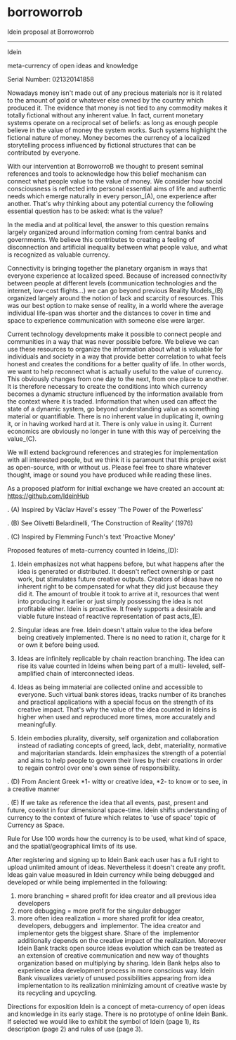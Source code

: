 borroworrob
===========

Idein proposal at Borroworrob

 --------------------------


Idein

meta-currency of open ideas and knowledge

Serial Number: 021320141858

Nowadays money isn't made out of any precious materials nor is it related to the amount of gold or whatever else owned by the country which produced it. The evidence that money is not tied to any commodity makes it totally fictional without any inherent value. In fact, current monetary systems operate on a reciprocal set of beliefs: as long as enough people believe in the value of money the system works. Such systems highlight the fictional nature of money. Money becomes the currency of a localized storytelling process influenced by fictional structures that can be contributed by everyone.

With our intervention at BorroworroB we thought to present seminal references and tools to acknowledge how this belief mechanism can connect what people value to the value of money. 
We consider how social consciousness is reflected into personal essential aims of life and authentic needs which emerge naturally in every person_(A), one experience after another. 
That's why thinking about any potential currency the following essential question has to be asked: what is the value?

In the media and at political level, the answer to this question remains largely organized around information coming from central banks and governments. We believe this contributes to creating a feeling of disconnection and artificial inequality between what people value, and what is recognized as valuable currency.

Connectivity is bringing together the planetary organism in ways that everyone experience at localized speed. Because of increased connectivity between people at different levels (communication technologies and the internet, low-cost flights…) we can go beyond previous Reality Models_(B) organized largely around the notion of lack and scarcity of resources. This was our best option to make sense of reality, in a world where the average individual life-span was shorter and the distances to cover in time and space to experience communication with someone else were larger.

Current technology developments make it possible to connect people and communities in a way that was never possible before. We believe we can use these resources to organize the information about what is valuable for individuals and society in a way that provide better correlation to what feels honest and creates the conditions for a better quality of life. In other words, we want to help reconnect what is actually useful to the value of currency. This obviously changes from one day to the next, from one place to another. It is therefore necessary to create the conditions into which currency becomes a dynamic structure influenced by the information available from the context where it is traded. 
Information that when used can affect the state of a dynamic system, go beyond understanding value as something material or quantifiable. There is no inherent value in duplicating it, owning it, or in having worked hard at it. There is only value in using it. Current economics are obviously no longer in tune with this way of perceiving the value_(C).

We will extend background references and strategies for implementation with all interested people, but we think it is paramount that this project exist as open-source, with or without us. Please feel free to share whatever thought, image or sound you have produced while reading these lines.

As a proposed platform for initial exchange we have created an account at: https://github.com/IdeinHub

.	(A)  Inspired by Václav Havel's essey 'The Power of the Powerless' 

.	(B)  See Olivetti Belardinelli, ‘The Construction of Reality’ (1976) 

.	(C)  Inspired by Flemming Funch's text 'Proactive Money'


Proposed features of meta-currency counted in Ideins_(D):

1. Idein emphasizes not what happens before, but what happens after the idea is generated or distributed. It doesn't reflect ownership or past work, but stimulates future creative outputs. Creators of ideas have no inherent right to be compensated for what they did just because they did it. The amount of trouble it took to arrive at it, resources that went into producing it earlier or just simply possessing the idea is not profitable either. Idein is proactive. It freely supports a desirable and viable future instead of reactive representation of past acts_(E).

2. Singular ideas are free. Idein doesn't attain value to the idea before being creatively implemented. There is no need to ration it, charge for it or own it before being used.

3. Ideas are infinitely replicable by chain reaction branching. The idea can rise its value counted in Ideins when being part of a multi- leveled, self-amplified chain of interconnected ideas.

4. Ideas as being immaterial are collected online and accessible to everyone. Such virtual bank stores ideas, tracks number of its branches and practical applications with a special focus on the strength of its creative impact. That's why the value of the idea counted in Ideins is higher when used and reproduced more times, more accurately and meaningfully.

5. Idein embodies plurality, diversity, self organization and collaboration instead of radiating concepts of greed, lack, debt, materiality, normative and majoritarian standards. Idein emphasizes the strength of a potential and aims to help people to govern their lives by their creations in order to regain control over one's own sense of responsibility.

. (D) From Ancient Greek *1- witty or creative idea, *2- to know or to see, in a creative manner

. (E) If we take as reference the idea that all events, past, present and future, coexist in four dimensional space-time. Idein shifts understanding of currency to the context of future which relates to 'use of space' topic of Currency as Space.
   

Rule for Use
100 words how the currency is to be used, what kind of space, and the spatial/geographical limits of its use.

After registering and signing up to Idein Bank each user has a full right to upload unlimited amount of ideas. Nevertheless it doesn't create any profit. Ideas gain value measured in Idein currency while being debugged and developed or while being implemented in the following:
1.	more branching = shared profit for idea creator and all previous idea developers 
2.	more debugging = more profit for the singular debugger 
3.	more often idea realization = more shared profit for idea creator, developers, debuggers and  implementor. The idea creator and implementor gets the biggest share. Share of the  implementor additionally depends on the creative impact of the realization. 
Moreover Idein Bank tracks open source ideas evolution which can be treated as an extension of creative communication and new way of thoughts organization based on multiplying by sharing. Idein Bank helps also to experience idea development process in more conscious way. Idein Bank visualizes variety of unused possibilities appearing from idea implementation to its realization minimizing amount of creative waste by its recycling and upcycling.
 

Directions for exposition
Idein is a concept of meta-currency of open ideas and knowledge in its early stage. There is no prototype of online Idein Bank. If selected we would like to exhibit the symbol of Idein (page 1), its description (page 2) and rules of use (page 3).



